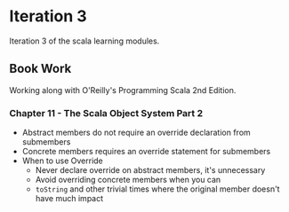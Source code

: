 # Iteration 3
Iteration 3 of the scala learning modules.

## Book Work
Working along with O'Reilly's Programming Scala 2nd Edition.

### Chapter 11 - The Scala Object System Part 2
- Abstract members do not require an override declaration from submembers
- Concrete members requires an override statement for submembers
- When to use Override
  - Never declare override on abstract members, it's unnecessary
  - Avoid overriding concrete members when you can
  - `toString` and other trivial times where the original member doesn't have much impact
